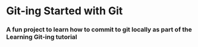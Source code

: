 # Git-ing Started with Git

### A fun project to learn how to commit to git locally as part of the **Learning Git-ing** tutorial 